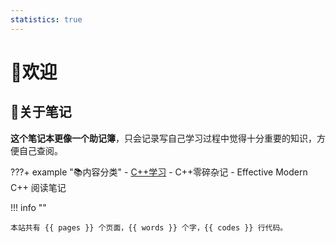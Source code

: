 ```yaml
---
statistics: true
---
```


# 👋欢迎

## 📒关于笔记

**这个笔记本更像一个助记簿**，只会记录写自己学习过程中觉得十分重要的知识，方便自己查阅。


???+ example "📚内容分类"
    - [C++学习](cpp/index.md)
          - C++零碎杂记
          - Effective Modern C++ 阅读笔记


!!! info ""

    本站共有 {{ pages }} 个页面，{{ words }} 个字，{{ codes }} 行代码。